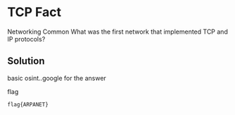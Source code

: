 # TCP Fact

Networking
Common
What was the first network that implemented TCP and IP protocols?

## Solution

basic osint..google for the answer

flag
```
flag{ARPANET}
```
